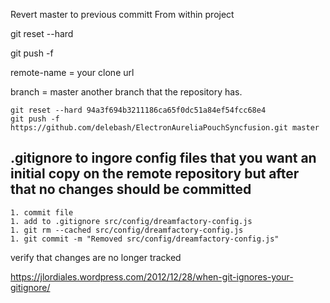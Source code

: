 Revert master to previous committ
From within project

git reset --hard <old-commit-id>

git push -f <remote-name> <branch-name>

remote-name = your clone url

branch = master another branch that the repository has.
    
    git reset --hard 94a3f694b3211186ca65f0dc51a84ef54fcc68e4
    git push -f https://github.com/delebash/ElectronAureliaPouchSyncfusion.git master


## .gitignore to ingore config files that you want an initial copy on the remote repository but after that no changes should be committed  ##

    1. commit file
    1. add to .gitignore src/config/dreamfactory-config.js
    1. git rm --cached src/config/dreamfactory-config.js
    1. git commit -m "Removed src/config/dreamfactory-config.js"

verify that changes are no longer tracked

https://jlordiales.wordpress.com/2012/12/28/when-git-ignores-your-gitignore/